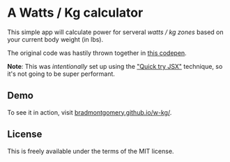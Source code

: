 # A Watts / Kg calculator

This simple app will calculate power for serveral _watts / kg zones_ based
on your current body weight (in lbs).

The original code was hastily thrown together in [this codepen](https://codepen.io/bkmontgomery/pen/dyXWeMJ).

**Note**: This was *intentionally* set up using the ["Quick try JSX"](https://reactjs.org/docs/add-react-to-a-website.html#quickly-try-jsx) technique, so it's not going to be super performant.

## Demo

To see it in action, visit [bradmontgomery.github.io/w-kg/](https://bradmontgomery.github.io/w-kg/).


## License

This is freely available under the terms of the MIT license.
